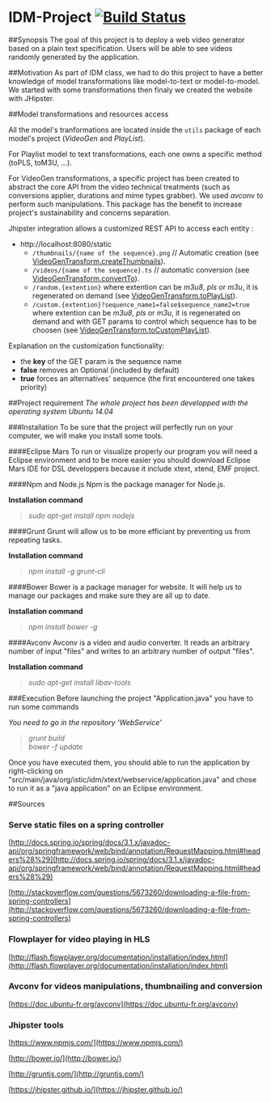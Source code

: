 # IDM-Project [![Build Status](https://travis-ci.org/StephaneMangin/IDM-Project.svg)](https://travis-ci.org/StephaneMangin/IDM-Project)

##Synopsis
The goal of this project is to deploy a web video generator based on a plain text specification. Users will be able to see videos randomly generated by the application.

##Motivation
As part of IDM class, we had to do this project to have a better knowledge of model transformations like model-to-text or model-to-model.
We started with some transformations then finaly we created the website with JHipster.

##Model transformations and resources access

All the model's tranformations are located inside the ``utils`` package of each model's project (*VideoGen* and *PlayList*).

For Playlist model to text transformations, each one owns a specific method (toPLS, toM3U, ...).

For VideoGen transformations, a specific project has been created to abstract the core API from the video technical treatments (such as conversions applier, durations and mime types grabber). We used *avconv* to perform such manipulations. This package has the benefit to increase project's sustainability and concerns separation.

Jhipster integration allows a customized REST API to access each entity : 
 - http://localhost:8080/static
    - ``/thumbnails/{name of the sequence}.png`` // Automatic creation  (see [VideoGenTransform.createThumbnails](org.istic.idm.xtext.videogen/src/org/istic/idm/xtext/videogen/utils/VideoGenTransform.xtend)).
    - ``/videos/{name of the sequence}.ts`` // automatic conversion (see [VideoGenTransform.convertTo](org.istic.idm.xtext.videogen/src/org/istic/idm/xtext/videogen/utils/VideoGenTransform.xtend)).
    - ``/random.{extention}`` where extention can be *m3u8*, *pls* or *m3u*, it is regenerated on demand  (see [VideoGenTransform.toPlayList](org.istic.idm.xtext.videogen/src/org/istic/idm/xtext/videogen/utils/VideoGenTransform.xtend)).
    - ``/custom.{extention}?sequence_name1=false$sequence_name2=true`` where extention can be *m3u8*, *pls* or *m3u*, it is regenerated on demand and with GET params to control which sequence has to be choosen  (see [VideoGenTransform.toCustomPlayList](org.istic.idm.xtext.videogen/src/org/istic/idm/xtext/videogen/utils/VideoGenTransform.xtend)).

Explanation on the customization functionality:
  - the __key__ of the GET param is the sequence name
  - __false__ removes an Optional (included by default)
  - __true__ forces an alternatives' sequence (the first encountered one takes priority)

##Project requirement
*The whole project has been developped with the operating system Ubuntu 14.04*

###Installation
To be sure that the project will perfectly run on your computer, we will make you install some tools.

####Eclipse Mars
To run or visualize properly our program you will need a Eclipse environment and to be more easier you should download Eclipse Mars IDE for DSL developpers because it include xtext, xtend, EMF project.

####Npm and Node.js
Npm is the package manager for Node.js.

**Installation command**

>*sudo apt-get install npm nodejs*

####Grunt
Grunt will allow us to be more efficiant by preventing us from repeating tasks.

**Installation command**

>*npm install -g grunt-cli*

####Bower
Bower is a package manager for website. It will help us to manage our packages and make sure they are all up to date.

**Installation command**

>*npm install bower -g*

####Avconv
Avconv is a video and audio converter. It reads an arbitrary number of input "files" and writes to an arbitrary number of output "files".

**Installation command**

>*sudo apt-get install libav-tools*

###Execution
Before launching the project "Application.java" you have to run some commands

*You need to go in the repository 'WebService'*

>*grunt build*  
*bower -f update*

Once you have executed them, you should able to run the application by right-clicking on "src/main/java/org/istic/idm/xtext/webservice/application.java" and chose to run it as a "java application" on an Eclipse environment.

##Sources

### Serve static files on a spring controller
[http://docs.spring.io/spring/docs/3.1.x/javadoc-api/org/springframework/web/bind/annotation/RequestMapping.html#headers%28%29](http://docs.spring.io/spring/docs/3.1.x/javadoc-api/org/springframework/web/bind/annotation/RequestMapping.html#headers%28%29)

[http://stackoverflow.com/questions/5673260/downloading-a-file-from-spring-controllers](http://stackoverflow.com/questions/5673260/downloading-a-file-from-spring-controllers)

### Flowplayer for video playing in HLS

[http://flash.flowplayer.org/documentation/installation/index.html](http://flash.flowplayer.org/documentation/installation/index.html)

### Avconv for videos manipulations, thumbnailing and conversion

[https://doc.ubuntu-fr.org/avconv](https://doc.ubuntu-fr.org/avconv)

### Jhipster tools

[https://www.npmjs.com/](https://www.npmjs.com/)

[http://bower.io/](http://bower.io/)

[http://gruntjs.com/](http://gruntjs.com/)

[https://jhipster.github.io/](https://jhipster.github.io/)
